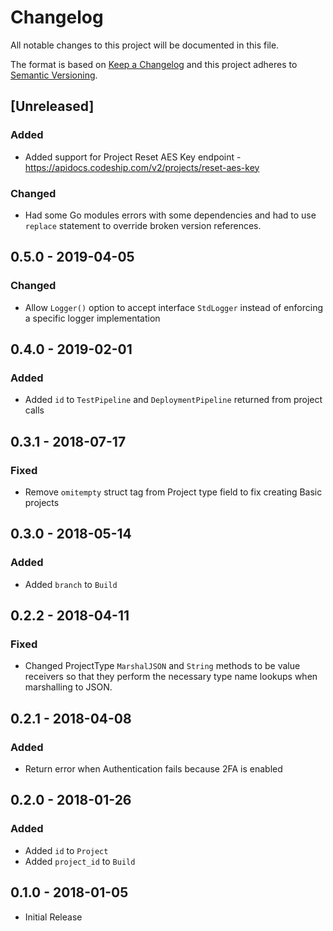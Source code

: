 # Changelog

All notable changes to this project will be documented in this file.

The format is based on [Keep a Changelog](http://keepachangelog.com/en/1.0.0/)
and this project adheres to [Semantic Versioning](http://semver.org/spec/v2.0.0.html).

## [Unreleased]

### Added

 - Added support for Project Reset AES Key endpoint - https://apidocs.codeship.com/v2/projects/reset-aes-key

### Changed

 - Had some Go modules errors with some dependencies and had to use `replace` statement to override broken version 
   references.

## 0.5.0 - 2019-04-05

### Changed

- Allow `Logger()` option to accept interface `StdLogger` instead of enforcing a specific logger implementation

## 0.4.0 - 2019-02-01

### Added

- Added `id` to `TestPipeline` and `DeploymentPipeline` returned from project calls

## 0.3.1 - 2018-07-17

### Fixed

- Remove `omitempty` struct tag from Project type field to fix creating Basic projects

## 0.3.0 - 2018-05-14

### Added

- Added `branch` to `Build`

## 0.2.2 - 2018-04-11

### Fixed

- Changed ProjectType `MarshalJSON` and `String` methods to be value receivers
so that they perform the necessary type name lookups when marshalling to JSON.

## 0.2.1 - 2018-04-08

### Added

- Return error when Authentication fails because 2FA is enabled

## 0.2.0 - 2018-01-26

### Added

- Added `id` to `Project`
- Added `project_id` to `Build`

## 0.1.0 - 2018-01-05

- Initial Release
